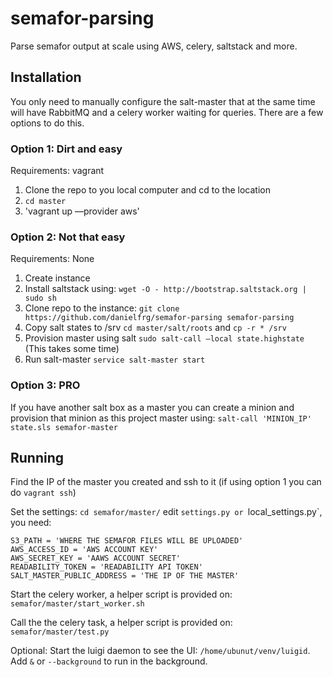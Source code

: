 semafor-parsing
===============

Parse semafor output at scale using AWS, celery, saltstack and more.

## Installation

You only need to manually configure the salt-master that at the same time will have RabbitMQ and a
celery worker waiting for queries. There are a few options to do this.

### Option 1: Dirt and easy

Requirements: vagrant

1. Clone the repo to you local computer and cd to the location
2. `cd master`
3. 'vagrant up —provider aws'

### Option 2: Not that easy

Requirements: None

1. Create instance
2. Install saltstack using: `wget -O - http://bootstrap.saltstack.org | sudo sh`
3. Clone repo to the instance: `git clone https://github.com/danielfrg/semafor-parsing semafor-parsing`
4. Copy salt states to /srv `cd master/salt/roots` and `cp -r * /srv`
5. Provision master using salt `sudo salt-call —local state.highstate` (This takes some time)
6. Run salt-master `service salt-master start`

### Option 3: PRO

If you have another salt box as a master you can create a minion and provision that minion as this
project master using: `salt-call 'MINION_IP' state.sls semafor-master`

## Running

Find the IP of the master you created and ssh to it (if using option 1 you can do `vagrant ssh`)

Set the settings: `cd semafor/master/` edit `settings.py or `local_settings.py`, you need:
```
S3_PATH = 'WHERE THE SEMAFOR FILES WILL BE UPLOADED'
AWS_ACCESS_ID = 'AWS ACCOUNT KEY'
AWS_SECRET_KEY = 'AAWS ACCOUNT SECRET'
READABILITY_TOKEN = 'READABILITY API TOKEN'
SALT_MASTER_PUBLIC_ADDRESS = 'THE IP OF THE MASTER'
```

Start the celery worker, a helper script is provided on: `semafor/master/start_worker.sh`

Call the the celery task, a helper script is provided on: `semafor/master/test.py`

Optional: Start the luigi daemon to see the UI:
`/home/ubunut/venv/luigid`. Add `&` or `--background` to run in the background.